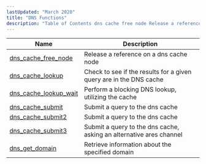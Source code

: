 ```yaml
---
lastUpdated: "March 2020"
title: "DNS Functions"
description: "Table of Contents dns cache free node Release a reference on a dns cache node dns cache lookup Check to see if the results for a given query are in the DNS cache dns cache lookup wait Perform a blocking DNS lookup utilizing the cache dns cache submit Submit a..."
---
```



| Name                                                                                                      | Description                                                         |
|-----------------------------------------------------------------------------------------------------------|---------------------------------------------------------------------|
| [dns_cache_free_node](/momentum/3/3-api/apis-dns-cache-free-node)     | Release a reference on a dns cache node                             |
| [dns_cache_lookup](/momentum/3/3-api/apis-dns-cache-lookup)           | Check to see if the results for a given query are in the DNS cache  |
| [dns_cache_lookup_wait](/momentum/3/3-api/apis-dns-cache-lookup-wait) | Perform a blocking DNS lookup, utilizing the cache                  |
| [dns_cache_submit](/momentum/3/3-api/apis-dns-cache-submit)           | Submit a query to the dns cache                                     |
| [dns_cache_submit2](/momentum/3/3-api/apis-dns-cache-submit-2)         | Submit a query to the dns cache                                     |
| [dns_cache_submit3](/momentum/3/3-api/apis-dns-cache-submit-3)         | Submit a query to the dns cache, asking an alternative ares channel |
| [dns_get_domain](/momentum/3/3-api/apis-dns-get-domain)               | Retrieve information about the specified domain                     |